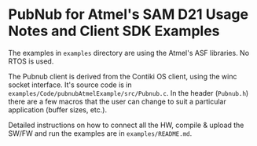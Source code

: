 # PubNub for Atmel's SAM D21 Usage Notes and Client SDK Examples

The examples in `examples` directory are using the Atmel's ASF libraries. No RTOS is used.

The Pubnub client is derived from the Contiki OS client, using the winc socket interface.
It's source code is in `examples/Code/pubnubAtmelExample/src/Pubnub.c`. In the header (`Pubnub.h`) there are a few macros that the user can change to suit a particular application (buffer sizes, etc.).

Detailed instructions on how to connect all the HW, compile & upload the SW/FW and run the examples are in `examples/README.md`.

